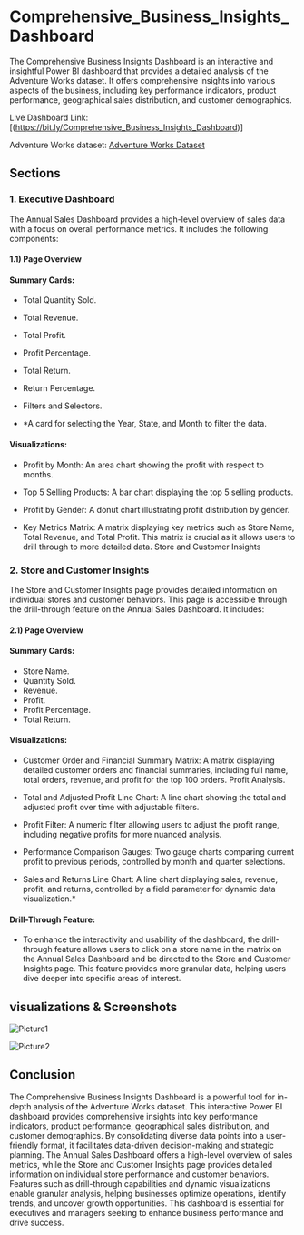 # Comprehensive_Business_Insights_Dashboard

The Comprehensive Business Insights Dashboard is an interactive and insightful Power BI dashboard that provides a detailed analysis of the Adventure Works dataset. It offers comprehensive insights into various aspects of the business, including key performance indicators, product performance, geographical sales distribution, and customer demographics.



Live Dashboard Link: [(https://bit.ly/Comprehensive_Business_Insights_Dashboard)]

   
Adventure Works dataset: [Adventure Works Dataset](https://drive.google.com/drive/folders/1ogNW7dkWI2YaPSymH6dkfQf_alAtIqAh?usp=drive_link)



## Sections


### 1. Executive Dashboard

The Annual Sales Dashboard provides a high-level overview of sales data with a focus on overall performance metrics. It includes the following components:


#### 1.1) Page Overview


#### Summary Cards:

  - Total Quantity Sold.
  - Total Revenue.
  - Total Profit.
  - Profit Percentage.
  - Total Return.
  - Return Percentage.
  - Filters and Selectors.

  - *A card for selecting the Year, State, and Month to filter the data.

     
 ####  Visualizations:
 

   - Profit by Month: An area chart showing the profit with respect to months.
 
   - Top 5 Selling Products: A bar chart displaying the top 5 selling products.
 
   - Profit by Gender: A donut chart illustrating profit distribution by gender.
 
  - Key Metrics Matrix: A matrix displaying key metrics such as Store Name, Total Revenue, and Total Profit. This matrix is crucial as it allows users to drill through to more detailed data.
                       Store and Customer Insights




### 2. Store and Customer Insights          
The Store and Customer Insights page provides detailed information on individual stores and customer behaviors. This page is accessible through the drill-through feature on the Annual Sales Dashboard. It includes:

#### 2.1) Page Overview

####  Summary Cards:

 - Store Name.
 - Quantity Sold.
 - Revenue.
 - Profit.
 - Profit Percentage.
 - Total Return.
   

 ####  Visualizations:
   
  - Customer Order and Financial Summary Matrix: A matrix displaying detailed customer orders and financial summaries, including full name, total orders, revenue, and profit for the top 100 orders.
                                                  Profit Analysis.

  - Total and Adjusted Profit Line Chart: A line chart showing the total and adjusted profit over time with adjustable filters.
    
  - Profit Filter: A numeric filter allowing users to adjust the profit range, including negative profits for more nuanced analysis.
    
  - Performance Comparison Gauges: Two gauge charts comparing current profit to previous periods, controlled by month and quarter selections.
    
  - Sales and Returns Line Chart: A line chart displaying sales, revenue, profit, and returns, controlled by a field parameter for dynamic data visualization.*


 #### Drill-Through Feature: 
 
- To enhance the interactivity and usability of the dashboard, the drill-through feature allows users to click on a store name in the matrix on the Annual Sales Dashboard and be directed to the Store and Customer Insights page. This feature 
  provides more granular data, helping users dive deeper into specific areas of interest.



## visualizations & Screenshots 


![Picture1](https://github.com/user-attachments/assets/d203629a-71d9-4116-b16f-e9eb044c4f71)

![Picture2](https://github.com/user-attachments/assets/d1ba4d18-d86f-467e-a637-a9588d1f4f25)




## Conclusion

The Comprehensive Business Insights Dashboard is a powerful tool for in-depth analysis of the Adventure Works dataset. This interactive Power BI dashboard provides comprehensive insights into key performance indicators, product performance, geographical sales distribution, and customer demographics. By consolidating diverse data points into a user-friendly format, it facilitates data-driven decision-making and strategic planning. The Annual Sales Dashboard offers a high-level overview of sales metrics, while the Store and Customer Insights page provides detailed information on individual store performance and customer behaviors. Features such as drill-through capabilities and dynamic visualizations enable granular analysis, helping businesses optimize operations, identify trends, and uncover growth opportunities. This dashboard is essential for executives and managers seeking to enhance business performance and drive success.
